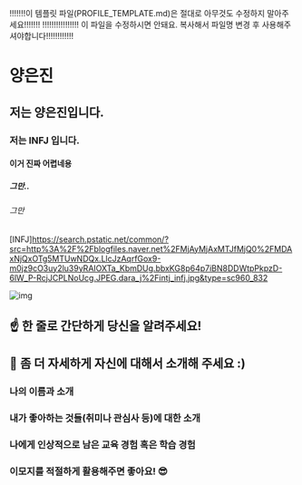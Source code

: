 !!!!!!!이 템플릿 파일(PROFILE_TEMPLATE.md)은 절대로 아무것도 수정하지 말아주세요!!!!!!!
!!!!!!!!!!!!!!!! 이 파일을 수정하시면 안돼요. 복사해서 파일명 변경 후 사용해주셔야합니다!!!!!!!!!!!!

# 양은진

## 저는 양은진입니다.

### 저는 INFJ 입니다.

#### 이거 진짜 어렵네용

##### 그만..

###### 그만



[INFJ]https://search.pstatic.net/common/?src=http%3A%2F%2Fblogfiles.naver.net%2FMjAyMjAxMTJfMjQ0%2FMDAxNjQxOTg5MTUwNDQx.LlcJzAqrfGox9-m0jz9cO3uy2lu39yRAIOXTa_KbmDUg.bbxKG8p64p7iBN8DDWtpPkpzD-6lW_P-RcjJCPLNoUcg.JPEG.dara_j%2Fintj_infj.jpg&type=sc960_832

![img](https://search.pstatic.net/common/?src=http%3A%2F%2Fblogfiles.naver.net%2FMjAyMTExMDhfODYg%2FMDAxNjM2MzUyMDE3NDA0.VsFatEJbyLkjcJtA04od9cHsUFSMwtBcvX7FXOhv7lAg.T6R_CjFKMhLtIOAiyghGKxbg29_WKH0JPYPs7wQZciIg.JPEG.tjddlf3584%2FIMG_9446.jpg&type=sc960_832)



## ☝️ 한 줄로 간단하게 당신을 알려주세요!

## 🙌 좀 더 자세하게 자신에 대해서 소개해 주세요 :)

### 나의 이름과 소개

### 내가 좋아하는 것들(취미나 관심사 등)에 대한 소개

### 나에게 인상적으로 남은 교육 경험 혹은 학습 경험

### 이모지를 적절하게 활용해주면 좋아요! 😎